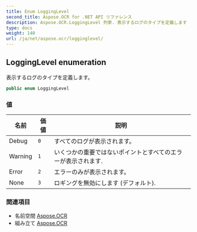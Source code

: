 ```yaml
---
title: Enum LoggingLevel
second_title: Aspose.OCR for .NET API リファレンス
description: Aspose.OCR.LoggingLevel 列挙. 表示するログのタイプを定義します
type: docs
weight: 140
url: /ja/net/aspose.ocr/logginglevel/
---
```

## LoggingLevel enumeration

表示するログのタイプを定義します。

```csharp
public enum LoggingLevel
```

### 値

| 名前 | 価値 | 説明 |
| --- | --- | --- |
| Debug | `0` | すべてのログが表示されます。 |
| Warning | `1` | いくつかの重要ではないポイントとすべてのエラーが表示されます. |
| Error | `2` | エラーのみが表示されます。 |
| None | `3` | ロギングを無効にします (デフォルト). |

### 関連項目

* 名前空間 [Aspose.OCR](../../aspose.ocr/)
* 組み立て [Aspose.OCR](../../)


